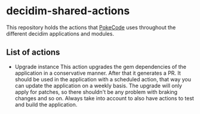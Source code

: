 # decidim-shared-actions

This repository holds the actions that [PokeCode](https://pokecode.net) uses throughout the different decidim applications and modules.

## List of actions

- Upgrade instance
  This action upgrades the gem dependencies of the application in a conservative manner. After that it generates a PR. It should be used in the application with a scheduled action, that way you can update the application on a weekly basis. The upgrade will only apply for patches, so there shouldn't be any problem with braking changes and so on. Always take into account to also have actions to test and build the application.
